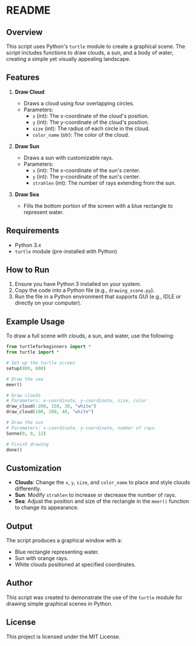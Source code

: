 # README

## Overview
This script uses Python's `turtle` module to create a graphical scene. The script includes functions to draw clouds, a sun, and a body of water, creating a simple yet visually appealing landscape.

## Features
1. **Draw Cloud**
   - Draws a cloud using four overlapping circles.
   - Parameters:
     - `x` (int): The x-coordinate of the cloud's position.
     - `y` (int): The y-coordinate of the cloud's position.
     - `size` (int): The radius of each circle in the cloud.
     - `color_name` (str): The color of the cloud.

2. **Draw Sun**
   - Draws a sun with customizable rays.
   - Parameters:
     - `x` (int): The x-coordinate of the sun's center.
     - `y` (int): The y-coordinate of the sun's center.
     - `strahlen` (int): The number of rays extending from the sun.

3. **Draw Sea**
   - Fills the bottom portion of the screen with a blue rectangle to represent water.

## Requirements
- Python 3.x
- `turtle` module (pre-installed with Python)

## How to Run
1. Ensure you have Python 3 installed on your system.
2. Copy the code into a Python file (e.g., `drawing_scene.py`).
3. Run the file in a Python environment that supports GUI (e.g., IDLE or directly on your computer).

## Example Usage
To draw a full scene with clouds, a sun, and water, use the following:

```python
from turtleforbeginners import *
from turtle import *

# Set up the turtle screen
setup(800, 600)

# Draw the sea
meer()

# Draw clouds
# Parameters: x-coordinate, y-coordinate, size, color
draw_cloud(-200, 150, 30, "white")
draw_cloud(100, 200, 40, "white")

# Draw the sun
# Parameters: x-coordinate, y-coordinate, number of rays
Sonne(0, 0, 12)

# Finish drawing
done()
```

## Customization
- **Clouds**: Change the `x`, `y`, `size`, and `color_name` to place and style clouds differently.
- **Sun**: Modify `strahlen` to increase or decrease the number of rays.
- **Sea**: Adjust the position and size of the rectangle in the `meer()` function to change its appearance.

## Output
The script produces a graphical window with a:
- Blue rectangle representing water.
- Sun with orange rays.
- White clouds positioned at specified coordinates.

## Author
This script was created to demonstrate the use of the `turtle` module for drawing simple graphical scenes in Python.

## License
This project is licensed under the MIT License.
